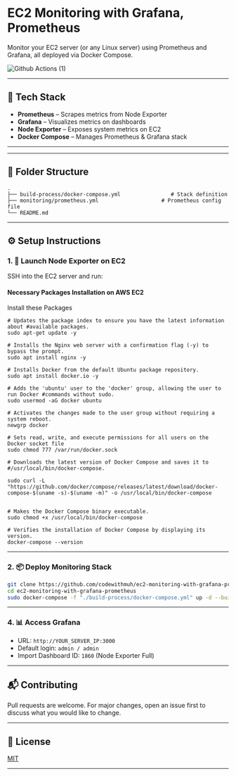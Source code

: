 # EC2 Monitoring with Grafana, Prometheus

Monitor your EC2 server (or any Linux server) using Prometheus and Grafana, all deployed via Docker Compose.

![Github Actions (1)](https://github.com/user-attachments/assets/a7ec4b90-c9cf-4009-9fa7-b128a67aa52a)

---

## 🚀 Tech Stack

- **Prometheus** – Scrapes metrics from Node Exporter
- **Grafana** – Visualizes metrics on dashboards
- **Node Exporter** – Exposes system metrics on EC2
- **Docker Compose** – Manages Prometheus & Grafana stack

---

---

## 📁 Folder Structure

```
.
├── build-process/docker-compose.yml                # Stack definition
├── monitoring/prometheus.yml                    # Prometheus config file
└── README.md
```

---

## ⚙️ Setup Instructions

### 1. 🚀 Launch Node Exporter on EC2
SSH into the EC2 server and run:

#### Necessary Packages Installation on AWS EC2
Install these Packages

```
# Updates the package index to ensure you have the latest information about #available packages.
sudo apt-get update -y

# Installs the Nginx web server with a confirmation flag (-y) to bypass the prompt.
sudo apt install nginx -y

# Installs Docker from the default Ubuntu package repository.
sudo apt install docker.io -y

# Adds the 'ubuntu' user to the 'docker' group, allowing the user to run Docker #commands without sudo.
sudo usermod -aG docker ubuntu

# Activates the changes made to the user group without requiring a system reboot.
newgrp docker

# Sets read, write, and execute permissions for all users on the Docker socket file 
sudo chmod 777 /var/run/docker.sock

# Downloads the latest version of Docker Compose and saves it to #/usr/local/bin/docker-compose.

sudo curl -L "https://github.com/docker/compose/releases/latest/download/docker-compose-$(uname -s)-$(uname -m)" -o /usr/local/bin/docker-compose


# Makes the Docker Compose binary executable.
sudo chmod +x /usr/local/bin/docker-compose

# Verifies the installation of Docker Compose by displaying its version.
docker-compose --version 

```



---

### 2. 📦 Deploy Monitoring Stack

```bash
git clone https://github.com/codewithmuh/ec2-monitoring-with-grafana-prometheus.git
cd ec2-monitoring-with-grafana-prometheus
sudo docker-compose -f "./build-process/docker-compose.yml" up -d --build
```

---


### 4. 📊 Access Grafana

- URL: `http://YOUR_SERVER_IP:3000`
- Default login: `admin / admin`
- Import Dashboard ID: `1860` (Node Exporter Full)

---


## 📬 Contributing

Pull requests are welcome. For major changes, open an issue first to discuss what you would like to change.

---

## 📝 License

[MIT](LICENSE)

---

